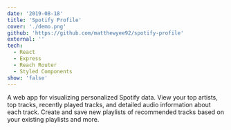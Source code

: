 ```yaml
---
date: '2019-08-18'
title: 'Spotify Profile'
cover: './demo.png'
github: 'https://github.com/matthewyee92/spotify-profile'
external: ''
tech:
  - React
  - Express
  - Reach Router
  - Styled Components
show: 'false'
---
```


A web app for visualizing personalized Spotify data. View your top artists, top tracks, recently played tracks, and detailed audio information about each track. Create and save new playlists of recommended tracks based on your existing playlists and more.
